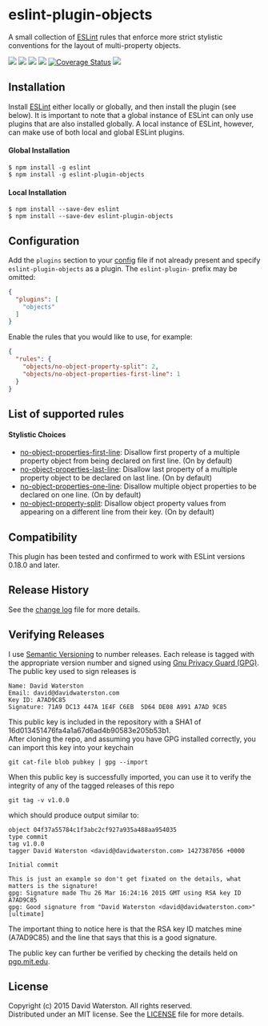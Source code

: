 # eslint-plugin-objects

A small collection of [ESLint](https://www.github.com/eslint/eslint) rules that enforce more strict stylistic conventions for the layout of multi-property objects.

<a href="http://semver.org" target="_blank" alt="Semantic Versioning"><img src="https://img.shields.io/badge/semver-1.0.0-lightgrey.svg?style=flat-square"></a>
<a href="https://github.com/davidwaterston/eslint-plugin-objects/blob/master/LICENSE" target="_blank" alt="MIT License"><img src="http://img.shields.io/badge/license-MIT-blue.svg?style=flat-square"></a>
<a href="#verifying-releases" alt="Releases signed with Gnu Privacy Guard"><img src="https://img.shields.io/badge/gpg-signed-green.svg?style=flat-square"></a>
<a href="https://travis-ci.org/davidwaterston/eslint-plugin-objects"><img src="http://img.shields.io/travis/davidwaterston/eslint-plugin-objects/master.svg?style=flat-square"></a>
<a href='https://coveralls.io/r/davidwaterston/eslint-plugin-objects?branch=master'><img src='https://coveralls.io/repos/davidwaterston/eslint-plugin-objects/badge.svg?branch=master&style=flat-square' alt='Coverage Status' /></a>
<a href="https://gitter.im/davidwaterston/eslint-plugin-objects" target="_blank" alt="Join the chat at https://gitter.im/davidwaterston/eslint-plugin-objects"><img src="https://badges.gitter.im/Join%20Chat.svg"></a>
  
  
## Installation

Install [ESLint](https://www.github.com/eslint/eslint) either locally or globally, and then install the plugin (see below). It is important to note that a global instance of ESLint can only use plugins that are also installed globally. A local instance of ESLint, however, can make use of both local and global ESLint plugins.

#### Global Installation

    $ npm install -g eslint
    $ npm install -g eslint-plugin-objects

#### Local Installation

    $ npm install --save-dev eslint
    $ npm install --save-dev eslint-plugin-objects

## Configuration

Add the `plugins` section to your [config](http://eslint.org/docs/user-guide/configuring) file if not already present and specify `eslint-plugin-objects` as a plugin. The `eslint-plugin-` prefix may be omitted:

```json
{
  "plugins": [
    "objects"
  ]
}
```

Enable the rules that you would like to use, for example:

```json
{
  "rules": {
    "objects/no-object-property-split": 2,
    "objects/no-object-properties-first-line": 1
  }
}
```

## List of supported rules

#### Stylistic Choices

* [no-object-properties-first-line](docs/rules/no-object-properties-first-line.md): Disallow first property of a multiple property object from being declared on first line. (On by default)
* [no-object-properties-last-line](docs/rules/no-object-properties-last-line.md): Disallow last property of a multiple property object to be declared on last line. (On by default)
* [no-object-properties-one-line](docs/rules/no-object-properties-one-line.md): Disallow multiple object properties to be declared on one line. (On by default)
* [no-object-property-split](docs/rules/no-object-property-split.md): Disallow object property values from appearing on a different line from their key. (On by default)

  
## Compatibility
This plugin has been tested and confirmed to work with ESLint versions 0.18.0 and later. 

  
## Release History
See the [change log](https://github.com/davidwaterston/eslint-plugin-objects/blob/master/CHANGELOG.md) file for more details.
  
  
## Verifying Releases
I use <a href="http://semver.org" target="_blank" alt="Semantic Versioning">Semantic Versioning</a> to number releases. Each release is tagged with the appropriate version number and signed using <a href="https://www.gnupg.org" target="_blank" alt="Gnu Privacy Guard (GPG)">Gnu Privacy Guard (GPG)</a>. The public key used to sign releases is  
```
Name: David Waterston  
Email: david@davidwaterston.com  
Key ID: A7AD9C85  
Signature: 71A9 DC13 447A 1E4F C6EB  5D64 DE08 A991 A7AD 9C85  
```
This public key is included in the repository with a SHA1 of 16d013451476fa4a1a67d6ad4b90583e205b53b1.  
After cloning the repo, and assuming you have GPG installed correctly, you can import this key into your keychain
```
git cat-file blob pubkey | gpg --import
```
When this public key is successfully imported, you can use it to verify the integrity of any of the tagged releases of this repo
```
git tag -v v1.0.0
```
which should produce output similar to:
```
object 04f37a55784c1f3abc2cf927a935a488aa954035  
type commit  
tag v1.0.0  
tagger David Waterston <david@davidwaterston.com> 1427387056 +0000  
  
Initial commit  
  
This is just an example so don't get fixated on the details, what matters is the signature!
gpg: Signature made Thu 26 Mar 16:24:16 2015 GMT using RSA key ID A7AD9C85
gpg: Good signature from "David Waterston <david@davidwaterston.com>" [ultimate]
```
The important thing to notice here is that the RSA key ID matches mine (A7AD9C85) and the line that says that this is a good signature.  
  
The public key can further be verified by checking the details held on <a href="http://pgp.mit.edu/pks/lookup?search=david%40davidwaterston.com&op=index&fingerprint=on&exact=on" target="_blank" alt="pgp.mit.edu">pgp.mit.edu</a>.
  
  
## License
Copyright (c) 2015 David Waterston. All rights reserved.  
Distributed under an MIT license. See the [LICENSE](https://github.com/davidwaterston/eslint-plugin-objects/blob/master/LICENSE) file for more details.